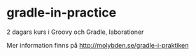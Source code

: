 # gradle-in-practice
2 dagars kurs i Groovy och Gradle, laborationer

Mer information finns på http://molybden.se/gradle-i-praktiken
